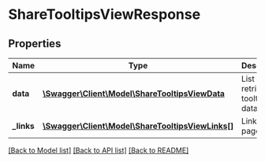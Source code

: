 # ShareTooltipsViewResponse

## Properties
Name | Type | Description | Notes
------------ | ------------- | ------------- | -------------
**data** | [**\Swagger\Client\Model\ShareTooltipsViewData**](ShareTooltipsViewData.md) | List of all retrieved tooltips data | 
**_links** | [**\Swagger\Client\Model\ShareTooltipsViewLinks[]**](ShareTooltipsViewLinks.md) | Links to pages | 

[[Back to Model list]](../README.md#documentation-for-models) [[Back to API list]](../README.md#documentation-for-api-endpoints) [[Back to README]](../README.md)


